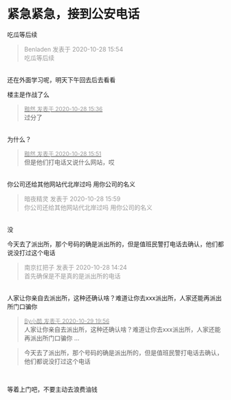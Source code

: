 # 紧急紧急，接到公安电话


吃瓜等后续

<div class="quote"><blockquote><font color="#999999">Benladen 发表于 2020-10-28 15:54</font><br />
<font color="#999999">吃瓜等后续</font></blockquote></div><br />
还在外面学习呢，明天下午回去后去看看

楼主是作战了么

<div class="quote"><blockquote><font size="2"><a href="https://www.hostloc.com/forum.php?mod=redirect&amp;goto=findpost&amp;pid=9364356&amp;ptid=759390" target="_blank"><font color="#999999">黯然 发表于 2020-10-28 15:36</font></a></font><br />
过分了</blockquote></div><br />
为什么？<img src="static/image/smiley/default/shocked.gif" smilieid="6" border="0" alt="" />

<div class="quote"><blockquote><font size="2"><a href="https://www.hostloc.com/forum.php?mod=redirect&amp;goto=findpost&amp;pid=9364444&amp;ptid=759390" target="_blank"><font color="#999999">黯然 发表于 2020-10-28 15:51</font></a></font><br />
但是他们打电话又说什么网站，哎</blockquote></div><br />
你公司还给其他网站代北岸过吗 用你公司的名义

<div class="quote"><blockquote><font color="#999999">暗夜精灵 发表于 2020-10-28 15:59</font><br />
<font color="#999999">你公司还给其他网站代北岸过吗 用你公司的名义</font></blockquote></div><br />
没

今天去了派出所，那个号码的确是派出所的，但是值班民警打电话去确认，他们都说没打过这个电话

<div class="quote"><blockquote><font color="#999999">南京扛把子 发表于 2020-10-28 14:24</font><br />
<font color="#999999">首先确保是不是真的是派出所的电话</font></blockquote></div><br />
人家让你亲自去派出所，这种还确认啥？难道让你去xxx派出所，人家还能再派出所门口骗你

<div class="quote"><blockquote><font size="2"><a href="https://www.hostloc.com/forum.php?mod=redirect&amp;goto=findpost&amp;pid=9370978&amp;ptid=759390" target="_blank"><font color="#999999">By小酷 发表于 2020-10-29 19:56</font></a></font><br />
人家让你亲自去派出所，这种还确认啥？难道让你去xxx派出所，人家还能再派出所门口骗你 ...</blockquote></div><div class="quote"><blockquote>今天去了派出所，那个号码的确是派出所的，但是值班民警打电话去确认，他们都说没打过这个电话</blockquote></div><br />


等着上门吧，不要主动去浪费油钱
